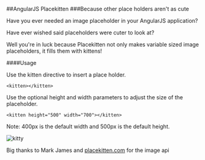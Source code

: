 ##AngularJS Placekitten
###Because other place holders aren't as cute

Have you ever needed an image placeholder in your AngularJS application?

Have ever wished said placeholders were cuter to look at?

Well you're in luck because Placekitten not only makes variable sized image placeholders, it fills them with kittens!

####Usage
    
  Use the kitten directive to insert a place holder.
  
    <kitten></kitten>
    
  Use the optional height and width parameters to adjust the size of the placeholder.
  
    <kitten height="500" width="700"></kitten>
  
  Note: 400px is the default width and 500px is the default height.
  
  
  ![kitty](http://placekitten.com/g/400/500)
  
  


Big thanks to Mark James and [placekitten.com](http://placekitten.com) for the image api
